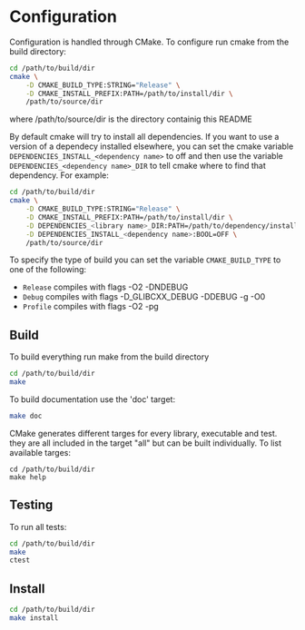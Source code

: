 # Configuration

Configuration is handled through CMake.
To configure run cmake from the build directory:

```sh
cd /path/to/build/dir
cmake \
    -D CMAKE_BUILD_TYPE:STRING="Release" \
    -D CMAKE_INSTALL_PREFIX:PATH=/path/to/install/dir \
    /path/to/source/dir
```

where /path/to/source/dir is the directory containig this README

By default cmake will try to install all dependencies. If you want to use a version of a dependecy installed elsewhere, you can set the cmake variable
`DEPENDENCIES_INSTALL_<dependency name>` to off and then
use the variable `DEPENDENCIES_<dependency name>_DIR` to tell cmake where to find that dependency.
For example:

```sh
cd /path/to/build/dir
cmake \
    -D CMAKE_BUILD_TYPE:STRING="Release" \
    -D CMAKE_INSTALL_PREFIX:PATH=/path/to/install/dir \
    -D DEPENDENCIES_<library name>_DIR:PATH=/path/to/dependency/install/dir \
    -D DEPENDENCIES_INSTALL_<dependency name>:BOOL=OFF \
    /path/to/source/dir
```

To specify the type of build you can set the variable `CMAKE_BUILD_TYPE`
to one of the following:
- `Release`     compiles with flags -O2 -DNDEBUG
- `Debug`       compiles with flags -D_GLIBCXX_DEBUG -DDEBUG -g -O0
- `Profile`     compiles with flags -O2 -pg

## Build

To build everything run make from the build directory
```sh
cd /path/to/build/dir
make
```

To build documentation use the 'doc' target:
```sh
make doc
```

CMake generates different targes for every library, executable and test.
they are all included in the target "all" but can be built individually.
To list available targes:
```
cd /path/to/build/dir
make help
```

## Testing

To run all tests:
```sh
cd /path/to/build/dir
make
ctest
```

## Install

```sh
cd /path/to/build/dir
make install
```
